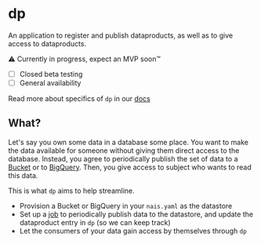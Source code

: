 # dp

An application to register and publish dataproducts, as well as to give access to dataproducts.

⚠️ Currently in progress, expect an MVP soon™

- [ ] Closed beta testing
- [ ] General availability

Read more about specifics of `dp` in our [docs](./docs/README.md)

## What?

Let's say you own some data in a database some place. 
You want to make the data available for someone without giving them direct access to the database.
Instead, you agree to periodically publish the set of data to a [Bucket](https://cloud.google.com/storage/docs/key-terms#buckets) or to [BigQuery](https://cloud.google.com/bigquery).
Then, you give access to subject who wants to read this data.

This is what `dp` aims to help streamline.

- Provision a Bucket or BigQuery in your `nais.yaml` as the datastore
- Set up a [job](https://doc.nais.io/addons/naisjobs/) to periodically publish data to the datastore, and update the dataproduct entry in `dp` (so we can keep track)
- Let the consumers of your data gain access by themselves through `dp`

